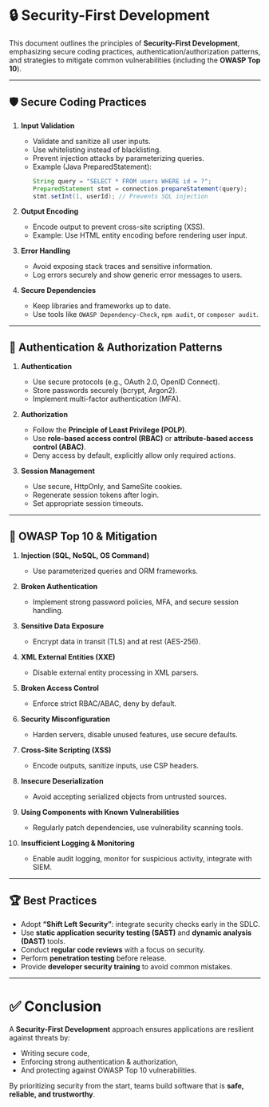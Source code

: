 # 🔒 Security-First Development

This document outlines the principles of **Security-First Development**, emphasizing secure coding practices, authentication/authorization patterns, and strategies to mitigate common vulnerabilities (including the **OWASP Top 10**).

---

## 🛡️ Secure Coding Practices

1. **Input Validation**
   - Validate and sanitize all user inputs.
   - Use whitelisting instead of blacklisting.
   - Prevent injection attacks by parameterizing queries.
   - Example (Java PreparedStatement):
     ```java
     String query = "SELECT * FROM users WHERE id = ?";
     PreparedStatement stmt = connection.prepareStatement(query);
     stmt.setInt(1, userId); // Prevents SQL injection
     ```

2. **Output Encoding**
   - Encode output to prevent cross-site scripting (XSS).
   - Example: Use HTML entity encoding before rendering user input.

3. **Error Handling**
   - Avoid exposing stack traces and sensitive information.
   - Log errors securely and show generic error messages to users.

4. **Secure Dependencies**
   - Keep libraries and frameworks up to date.
   - Use tools like `OWASP Dependency-Check`, `npm audit`, or `composer audit`.

---

## 🔑 Authentication & Authorization Patterns

1. **Authentication**
   - Use secure protocols (e.g., OAuth 2.0, OpenID Connect).
   - Store passwords securely (bcrypt, Argon2).
   - Implement multi-factor authentication (MFA).

2. **Authorization**
   - Follow the **Principle of Least Privilege (POLP)**.
   - Use **role-based access control (RBAC)** or **attribute-based access control (ABAC)**.
   - Deny access by default, explicitly allow only required actions.

3. **Session Management**
   - Use secure, HttpOnly, and SameSite cookies.
   - Regenerate session tokens after login.
   - Set appropriate session timeouts.

---

## 🚨 OWASP Top 10 & Mitigation

1. **Injection (SQL, NoSQL, OS Command)**  
   - Use parameterized queries and ORM frameworks.  

2. **Broken Authentication**  
   - Implement strong password policies, MFA, and secure session handling.  

3. **Sensitive Data Exposure**  
   - Encrypt data in transit (TLS) and at rest (AES-256).  

4. **XML External Entities (XXE)**  
   - Disable external entity processing in XML parsers.  

5. **Broken Access Control**  
   - Enforce strict RBAC/ABAC, deny by default.  

6. **Security Misconfiguration**  
   - Harden servers, disable unused features, use secure defaults.  

7. **Cross-Site Scripting (XSS)**  
   - Encode outputs, sanitize inputs, use CSP headers.  

8. **Insecure Deserialization**  
   - Avoid accepting serialized objects from untrusted sources.  

9. **Using Components with Known Vulnerabilities**  
   - Regularly patch dependencies, use vulnerability scanning tools.  

10. **Insufficient Logging & Monitoring**  
    - Enable audit logging, monitor for suspicious activity, integrate with SIEM.  

---

## 🏆 Best Practices

- Adopt **“Shift Left Security”**: integrate security checks early in the SDLC.  
- Use **static application security testing (SAST)** and **dynamic analysis (DAST)** tools.  
- Conduct **regular code reviews** with a focus on security.  
- Perform **penetration testing** before release.  
- Provide **developer security training** to avoid common mistakes.  

---

# ✅ Conclusion

A **Security-First Development** approach ensures applications are resilient against threats by:  
- Writing secure code,  
- Enforcing strong authentication & authorization,  
- And protecting against OWASP Top 10 vulnerabilities.  

By prioritizing security from the start, teams build software that is **safe, reliable, and trustworthy**.
